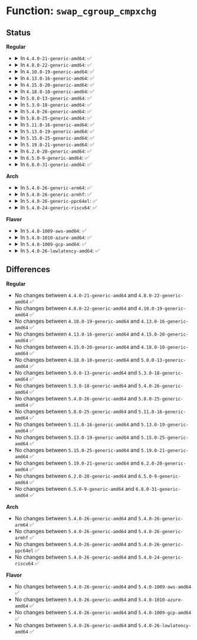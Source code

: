 # Function: <code>swap_cgroup_cmpxchg</code>

## Status
<b>Regular</b>
<ul>
<li>
<details>
<summary>In <code>4.4.0-21-generic-amd64</code>: ✅</summary>

```c
short unsigned int swap_cgroup_cmpxchg(swp_entry_t ent, short unsigned int old, short unsigned int new)
```

```json
{
  "name": "swap_cgroup_cmpxchg",
  "collision_type": "Unique Global",
  "inline_type": "No",
  "funcs": [
    {
      "addr": 18446744071580945008,
      "name": "swap_cgroup_cmpxchg",
      "external": true,
      "loc": "mm/swap_cgroup.c:87",
      "file": "mm/swap_cgroup.c",
      "inline": "seen, unknown",
      "caller_inline": [],
      "caller_func": [
        "mm/memcontrol.c:mem_cgroup_move_charge_pte_range"
      ]
    }
  ],
  "symbols": [
    {
      "addr": 18446744071580945008,
      "name": "swap_cgroup_cmpxchg",
      "section": ".text",
      "bind": "STB_GLOBAL",
      "size": 160
    }
  ]
}
```
</details>
</li>
<li>
<details>
<summary>In <code>4.8.0-22-generic-amd64</code>: ✅</summary>

```c
short unsigned int swap_cgroup_cmpxchg(swp_entry_t ent, short unsigned int old, short unsigned int new)
```

```json
{
  "name": "swap_cgroup_cmpxchg",
  "collision_type": "Unique Global",
  "inline_type": "No",
  "funcs": [
    {
      "addr": 18446744071581094384,
      "name": "swap_cgroup_cmpxchg",
      "external": true,
      "loc": "mm/swap_cgroup.c:87",
      "file": "mm/swap_cgroup.c",
      "inline": "seen, unknown",
      "caller_inline": [],
      "caller_func": [
        "mm/memcontrol.c:mem_cgroup_move_charge_pte_range"
      ]
    }
  ],
  "symbols": [
    {
      "addr": 18446744071581094384,
      "name": "swap_cgroup_cmpxchg",
      "section": ".text",
      "bind": "STB_GLOBAL",
      "size": 156
    }
  ]
}
```
</details>
</li>
<li>
<details>
<summary>In <code>4.10.0-19-generic-amd64</code>: ✅</summary>

```c
short unsigned int swap_cgroup_cmpxchg(swp_entry_t ent, short unsigned int old, short unsigned int new)
```

```json
{
  "name": "swap_cgroup_cmpxchg",
  "collision_type": "Unique Global",
  "inline_type": "No",
  "funcs": [
    {
      "addr": 18446744071581169632,
      "name": "swap_cgroup_cmpxchg",
      "external": true,
      "loc": "mm/swap_cgroup.c:87",
      "file": "mm/swap_cgroup.c",
      "inline": "seen, unknown",
      "caller_inline": [],
      "caller_func": [
        "mm/memcontrol.c:mem_cgroup_move_charge_pte_range"
      ]
    }
  ],
  "symbols": [
    {
      "addr": 18446744071581169632,
      "name": "swap_cgroup_cmpxchg",
      "section": ".text",
      "bind": "STB_GLOBAL",
      "size": 153
    }
  ]
}
```
</details>
</li>
<li>
<details>
<summary>In <code>4.13.0-16-generic-amd64</code>: ✅</summary>

```c
short unsigned int swap_cgroup_cmpxchg(swp_entry_t ent, short unsigned int old, short unsigned int new)
```

```json
{
  "name": "swap_cgroup_cmpxchg",
  "collision_type": "Unique Global",
  "inline_type": "No",
  "funcs": [
    {
      "addr": 18446744071581217712,
      "name": "swap_cgroup_cmpxchg",
      "external": true,
      "loc": "mm/swap_cgroup.c:96",
      "file": "mm/swap_cgroup.c",
      "inline": "seen, unknown",
      "caller_inline": [],
      "caller_func": [
        "mm/memcontrol.c:mem_cgroup_move_charge_pte_range"
      ]
    }
  ],
  "symbols": [
    {
      "addr": 18446744071581217712,
      "name": "swap_cgroup_cmpxchg",
      "section": ".text",
      "bind": "STB_GLOBAL",
      "size": 151
    }
  ]
}
```
</details>
</li>
<li>
<details>
<summary>In <code>4.15.0-20-generic-amd64</code>: ✅</summary>

```c
short unsigned int swap_cgroup_cmpxchg(swp_entry_t ent, short unsigned int old, short unsigned int new)
```

```json
{
  "name": "swap_cgroup_cmpxchg",
  "collision_type": "Unique Global",
  "inline_type": "No",
  "funcs": [
    {
      "addr": 18446744071581348352,
      "name": "swap_cgroup_cmpxchg",
      "external": true,
      "loc": "mm/swap_cgroup.c:97",
      "file": "mm/swap_cgroup.c",
      "inline": "seen, unknown",
      "caller_inline": [],
      "caller_func": [
        "mm/memcontrol.c:mem_cgroup_move_charge_pte_range"
      ]
    }
  ],
  "symbols": [
    {
      "addr": 18446744071581348352,
      "name": "swap_cgroup_cmpxchg",
      "section": ".text",
      "bind": "STB_GLOBAL",
      "size": 151
    }
  ]
}
```
</details>
</li>
<li>
<details>
<summary>In <code>4.18.0-10-generic-amd64</code>: ✅</summary>

```c
short unsigned int swap_cgroup_cmpxchg(swp_entry_t ent, short unsigned int old, short unsigned int new)
```

```json
{
  "name": "swap_cgroup_cmpxchg",
  "collision_type": "Unique Global",
  "inline_type": "No",
  "funcs": [
    {
      "addr": 18446744071581496544,
      "name": "swap_cgroup_cmpxchg",
      "external": true,
      "loc": "mm/swap_cgroup.c:97",
      "file": "mm/swap_cgroup.c",
      "inline": "seen, unknown",
      "caller_inline": [],
      "caller_func": [
        "mm/memcontrol.c:mem_cgroup_move_charge_pte_range"
      ]
    }
  ],
  "symbols": [
    {
      "addr": 18446744071581496544,
      "name": "swap_cgroup_cmpxchg",
      "section": ".text",
      "bind": "STB_GLOBAL",
      "size": 151
    }
  ]
}
```
</details>
</li>
<li>
<details>
<summary>In <code>5.0.0-13-generic-amd64</code>: ✅</summary>

```c
short unsigned int swap_cgroup_cmpxchg(swp_entry_t ent, short unsigned int old, short unsigned int new)
```

```json
{
  "name": "swap_cgroup_cmpxchg",
  "collision_type": "Unique Global",
  "inline_type": "No",
  "funcs": [
    {
      "addr": 18446744071581582384,
      "name": "swap_cgroup_cmpxchg",
      "external": true,
      "loc": "mm/swap_cgroup.c:97",
      "file": "mm/swap_cgroup.c",
      "inline": "seen, unknown",
      "caller_inline": [],
      "caller_func": [
        "mm/memcontrol.c:mem_cgroup_move_charge_pte_range"
      ]
    }
  ],
  "symbols": [
    {
      "addr": 18446744071581582384,
      "name": "swap_cgroup_cmpxchg",
      "section": ".text",
      "bind": "STB_GLOBAL",
      "size": 151
    }
  ]
}
```
</details>
</li>
<li>
<details>
<summary>In <code>5.3.0-18-generic-amd64</code>: ✅</summary>

```c
short unsigned int swap_cgroup_cmpxchg(swp_entry_t ent, short unsigned int old, short unsigned int new)
```

```json
{
  "name": "swap_cgroup_cmpxchg",
  "collision_type": "Unique Global",
  "inline_type": "No",
  "funcs": [
    {
      "addr": 18446744071581693392,
      "name": "swap_cgroup_cmpxchg",
      "external": true,
      "loc": "mm/swap_cgroup.c:97",
      "file": "mm/swap_cgroup.c",
      "inline": "seen, unknown",
      "caller_inline": [],
      "caller_func": [
        "mm/memcontrol.c:mem_cgroup_move_charge_pte_range"
      ]
    }
  ],
  "symbols": [
    {
      "addr": 18446744071581693392,
      "name": "swap_cgroup_cmpxchg",
      "section": ".text",
      "bind": "STB_GLOBAL",
      "size": 151
    }
  ]
}
```
</details>
</li>
<li>
<details>
<summary>In <code>5.4.0-26-generic-amd64</code>: ✅</summary>

```c
short unsigned int swap_cgroup_cmpxchg(swp_entry_t ent, short unsigned int old, short unsigned int new)
```

```json
{
  "name": "swap_cgroup_cmpxchg",
  "collision_type": "Unique Global",
  "inline_type": "No",
  "funcs": [
    {
      "addr": 18446744071581766832,
      "name": "swap_cgroup_cmpxchg",
      "external": true,
      "loc": "mm/swap_cgroup.c:97",
      "file": "mm/swap_cgroup.c",
      "inline": "seen, unknown",
      "caller_inline": [],
      "caller_func": [
        "mm/memcontrol.c:mem_cgroup_move_charge_pte_range"
      ]
    }
  ],
  "symbols": [
    {
      "addr": 18446744071581766832,
      "name": "swap_cgroup_cmpxchg",
      "section": ".text",
      "bind": "STB_GLOBAL",
      "size": 151
    }
  ]
}
```
</details>
</li>
<li>
<details>
<summary>In <code>5.8.0-25-generic-amd64</code>: ✅</summary>

```c
short unsigned int swap_cgroup_cmpxchg(swp_entry_t ent, short unsigned int old, short unsigned int new)
```

```json
{
  "name": "swap_cgroup_cmpxchg",
  "collision_type": "Unique Global",
  "inline_type": "No",
  "funcs": [
    {
      "addr": 18446744071581985568,
      "name": "swap_cgroup_cmpxchg",
      "external": true,
      "loc": "mm/swap_cgroup.c:97",
      "file": "mm/swap_cgroup.c",
      "inline": "seen, unknown",
      "caller_inline": [],
      "caller_func": [
        "mm/memcontrol.c:mem_cgroup_move_charge_pte_range"
      ]
    }
  ],
  "symbols": [
    {
      "addr": 18446744071581985568,
      "name": "swap_cgroup_cmpxchg",
      "section": ".text",
      "bind": "STB_GLOBAL",
      "size": 151
    }
  ]
}
```
</details>
</li>
<li>
<details>
<summary>In <code>5.11.0-16-generic-amd64</code>: ✅</summary>

```c
short unsigned int swap_cgroup_cmpxchg(swp_entry_t ent, short unsigned int old, short unsigned int new)
```

```json
{
  "name": "swap_cgroup_cmpxchg",
  "collision_type": "Unique Global",
  "inline_type": "No",
  "funcs": [
    {
      "addr": 18446744071582035552,
      "name": "swap_cgroup_cmpxchg",
      "external": true,
      "loc": "mm/swap_cgroup.c:97",
      "file": "mm/swap_cgroup.c",
      "inline": "seen, unknown",
      "caller_inline": [],
      "caller_func": [
        "mm/memcontrol.c:mem_cgroup_move_charge_pte_range"
      ]
    }
  ],
  "symbols": [
    {
      "addr": 18446744071582035552,
      "name": "swap_cgroup_cmpxchg",
      "section": ".text",
      "bind": "STB_GLOBAL",
      "size": 151
    }
  ]
}
```
</details>
</li>
<li>
<details>
<summary>In <code>5.13.0-19-generic-amd64</code>: ✅</summary>

```c
short unsigned int swap_cgroup_cmpxchg(swp_entry_t ent, short unsigned int old, short unsigned int new)
```

```json
{
  "name": "swap_cgroup_cmpxchg",
  "collision_type": "Unique Global",
  "inline_type": "No",
  "funcs": [
    {
      "addr": 18446744071582061760,
      "name": "swap_cgroup_cmpxchg",
      "external": true,
      "loc": "mm/swap_cgroup.c:97",
      "file": "mm/swap_cgroup.c",
      "inline": "seen, unknown",
      "caller_inline": [],
      "caller_func": [
        "mm/memcontrol.c:mem_cgroup_move_charge_pte_range"
      ]
    }
  ],
  "symbols": [
    {
      "addr": 18446744071582061760,
      "name": "swap_cgroup_cmpxchg",
      "section": ".text",
      "bind": "STB_GLOBAL",
      "size": 154
    }
  ]
}
```
</details>
</li>
<li>
<details>
<summary>In <code>5.15.0-25-generic-amd64</code>: ✅</summary>

```c
short unsigned int swap_cgroup_cmpxchg(swp_entry_t ent, short unsigned int old, short unsigned int new)
```

```json
{
  "name": "swap_cgroup_cmpxchg",
  "collision_type": "Unique Global",
  "inline_type": "No",
  "funcs": [
    {
      "addr": 18446744071582369728,
      "name": "swap_cgroup_cmpxchg",
      "external": true,
      "loc": "mm/swap_cgroup.c:97",
      "file": "mm/swap_cgroup.c",
      "inline": "seen, unknown",
      "caller_inline": [],
      "caller_func": [
        "mm/memcontrol.c:mem_cgroup_move_charge_pte_range"
      ]
    }
  ],
  "symbols": [
    {
      "addr": 18446744071582369728,
      "name": "swap_cgroup_cmpxchg",
      "section": ".text",
      "bind": "STB_GLOBAL",
      "size": 182
    }
  ]
}
```
</details>
</li>
<li>
<details>
<summary>In <code>5.19.0-21-generic-amd64</code>: ✅</summary>

```c
short unsigned int swap_cgroup_cmpxchg(swp_entry_t ent, short unsigned int old, short unsigned int new)
```

```json
{
  "name": "swap_cgroup_cmpxchg",
  "collision_type": "Unique Global",
  "inline_type": "No",
  "funcs": [
    {
      "addr": 18446744071582868576,
      "name": "swap_cgroup_cmpxchg",
      "external": true,
      "loc": "mm/swap_cgroup.c:97",
      "file": "mm/swap_cgroup.c",
      "inline": "seen, unknown",
      "caller_inline": [],
      "caller_func": [
        "mm/memcontrol.c:mem_cgroup_move_charge_pte_range"
      ]
    }
  ],
  "symbols": [
    {
      "addr": 18446744071582868576,
      "name": "swap_cgroup_cmpxchg",
      "section": ".text",
      "bind": "STB_GLOBAL",
      "size": 196
    }
  ]
}
```
</details>
</li>
<li>
<details>
<summary>In <code>6.2.0-20-generic-amd64</code>: ✅</summary>

```c
short unsigned int swap_cgroup_cmpxchg(swp_entry_t ent, short unsigned int old, short unsigned int new)
```

```json
{
  "name": "swap_cgroup_cmpxchg",
  "collision_type": "Unique Global",
  "inline_type": "No",
  "funcs": [
    {
      "addr": 18446744071583416048,
      "name": "swap_cgroup_cmpxchg",
      "external": true,
      "loc": "mm/swap_cgroup.c:97",
      "file": "mm/swap_cgroup.c",
      "inline": "seen, unknown",
      "caller_inline": [],
      "caller_func": [
        "mm/memcontrol.c:mem_cgroup_move_charge_pte_range"
      ]
    }
  ],
  "symbols": [
    {
      "addr": 18446744071583416048,
      "name": "swap_cgroup_cmpxchg",
      "section": ".text",
      "bind": "STB_GLOBAL",
      "size": 196
    }
  ]
}
```
</details>
</li>
<li>
<details>
<summary>In <code>6.5.0-9-generic-amd64</code>: ✅</summary>

```c
short unsigned int swap_cgroup_cmpxchg(swp_entry_t ent, short unsigned int old, short unsigned int new)
```

```json
{
  "name": "swap_cgroup_cmpxchg",
  "collision_type": "Unique Global",
  "inline_type": "No",
  "funcs": [
    {
      "addr": 18446744071583636368,
      "name": "swap_cgroup_cmpxchg",
      "external": true,
      "loc": "mm/swap_cgroup.c:97",
      "file": "mm/swap_cgroup.c",
      "inline": "seen, unknown",
      "caller_inline": [],
      "caller_func": [
        "mm/memcontrol.c:mem_cgroup_move_charge_pte_range"
      ]
    }
  ],
  "symbols": [
    {
      "addr": 18446744071583636368,
      "name": "swap_cgroup_cmpxchg",
      "section": ".text",
      "bind": "STB_GLOBAL",
      "size": 196
    }
  ]
}
```
</details>
</li>
<li>
<details>
<summary>In <code>6.8.0-31-generic-amd64</code>: ✅</summary>

```c
short unsigned int swap_cgroup_cmpxchg(swp_entry_t ent, short unsigned int old, short unsigned int new)
```

```json
{
  "name": "swap_cgroup_cmpxchg",
  "collision_type": "Unique Global",
  "inline_type": "No",
  "funcs": [
    {
      "addr": 18446744071583831456,
      "name": "swap_cgroup_cmpxchg",
      "external": true,
      "loc": "mm/swap_cgroup.c:97",
      "file": "mm/swap_cgroup.c",
      "inline": "seen, unknown",
      "caller_inline": [],
      "caller_func": [
        "mm/memcontrol.c:mem_cgroup_move_charge_pte_range"
      ]
    }
  ],
  "symbols": [
    {
      "addr": 18446744071583831456,
      "name": "swap_cgroup_cmpxchg",
      "section": ".text",
      "bind": "STB_GLOBAL",
      "size": 196
    }
  ]
}
```
</details>
</li>
</ul>
<b>Arch</b>
<ul>
<li>
<details>
<summary>In <code>5.4.0-26-generic-arm64</code>: ✅</summary>

```c
short unsigned int swap_cgroup_cmpxchg(swp_entry_t ent, short unsigned int old, short unsigned int new)
```

```json
{
  "name": "swap_cgroup_cmpxchg",
  "collision_type": "Unique Global",
  "inline_type": "No",
  "funcs": [
    {
      "addr": 18446603336493222552,
      "name": "swap_cgroup_cmpxchg",
      "external": true,
      "loc": "mm/swap_cgroup.c:97",
      "file": "mm/swap_cgroup.c",
      "inline": "seen, unknown",
      "caller_inline": [],
      "caller_func": [
        "mm/memcontrol.c:mem_cgroup_move_charge_pte_range"
      ]
    }
  ],
  "symbols": [
    {
      "addr": 18446603336493222552,
      "name": "swap_cgroup_cmpxchg",
      "section": ".text",
      "bind": "STB_GLOBAL",
      "size": 268
    }
  ]
}
```
</details>
</li>
<li>
<details>
<summary>In <code>5.4.0-26-generic-armhf</code>: ✅</summary>

```c
short unsigned int swap_cgroup_cmpxchg(swp_entry_t ent, short unsigned int old, short unsigned int new)
```

```json
{
  "name": "swap_cgroup_cmpxchg",
  "collision_type": "Unique Global",
  "inline_type": "No",
  "funcs": [
    {
      "addr": 3226852028,
      "name": "swap_cgroup_cmpxchg",
      "external": true,
      "loc": "mm/swap_cgroup.c:97",
      "file": "mm/swap_cgroup.c",
      "inline": "seen, unknown",
      "caller_inline": [],
      "caller_func": [
        "mm/memcontrol.c:mem_cgroup_move_charge_pte_range"
      ]
    }
  ],
  "symbols": [
    {
      "addr": 3226852028,
      "name": "swap_cgroup_cmpxchg",
      "section": ".text",
      "bind": "STB_GLOBAL",
      "size": 148
    }
  ]
}
```
</details>
</li>
<li>
<details>
<summary>In <code>5.4.0-26-generic-ppc64el</code>: ✅</summary>

```c
short unsigned int swap_cgroup_cmpxchg(swp_entry_t ent, short unsigned int old, short unsigned int new)
```

```json
{
  "name": "swap_cgroup_cmpxchg",
  "collision_type": "Unique Global",
  "inline_type": "No",
  "funcs": [
    {
      "addr": 13835058055286737312,
      "name": "swap_cgroup_cmpxchg",
      "external": true,
      "loc": "mm/swap_cgroup.c:97",
      "file": "mm/swap_cgroup.c",
      "inline": "seen, unknown",
      "caller_inline": [],
      "caller_func": [
        "mm/memcontrol.c:mem_cgroup_move_charge_pte_range"
      ]
    }
  ],
  "symbols": [
    {
      "addr": 13835058055286737312,
      "name": "swap_cgroup_cmpxchg",
      "section": ".text",
      "bind": "STB_GLOBAL",
      "size": 284
    }
  ]
}
```
</details>
</li>
<li>
<details>
<summary>In <code>5.4.0-24-generic-riscv64</code>: ✅</summary>

```c
short unsigned int swap_cgroup_cmpxchg(swp_entry_t ent, short unsigned int old, short unsigned int new)
```

```json
{
  "name": "swap_cgroup_cmpxchg",
  "collision_type": "Unique Global",
  "inline_type": "No",
  "funcs": [
    {
      "addr": 18446743936272996790,
      "name": "swap_cgroup_cmpxchg",
      "external": true,
      "loc": "mm/swap_cgroup.c:97",
      "file": "mm/swap_cgroup.c",
      "inline": "seen, unknown",
      "caller_inline": [],
      "caller_func": [
        "mm/memcontrol.c:mem_cgroup_move_charge_pte_range"
      ]
    }
  ],
  "symbols": [
    {
      "addr": 18446743936272996790,
      "name": "swap_cgroup_cmpxchg",
      "section": ".text",
      "bind": "STB_GLOBAL",
      "size": 174
    }
  ]
}
```
</details>
</li>
</ul>
<b>Flavor</b>
<ul>
<li>
<details>
<summary>In <code>5.4.0-1009-aws-amd64</code>: ✅</summary>

```c
short unsigned int swap_cgroup_cmpxchg(swp_entry_t ent, short unsigned int old, short unsigned int new)
```

```json
{
  "name": "swap_cgroup_cmpxchg",
  "collision_type": "Unique Global",
  "inline_type": "No",
  "funcs": [
    {
      "addr": 18446744071581735568,
      "name": "swap_cgroup_cmpxchg",
      "external": true,
      "loc": "mm/swap_cgroup.c:97",
      "file": "mm/swap_cgroup.c",
      "inline": "seen, unknown",
      "caller_inline": [],
      "caller_func": [
        "mm/memcontrol.c:mem_cgroup_move_charge_pte_range"
      ]
    }
  ],
  "symbols": [
    {
      "addr": 18446744071581735568,
      "name": "swap_cgroup_cmpxchg",
      "section": ".text",
      "bind": "STB_GLOBAL",
      "size": 151
    }
  ]
}
```
</details>
</li>
<li>
<details>
<summary>In <code>5.4.0-1010-azure-amd64</code>: ✅</summary>

```c
short unsigned int swap_cgroup_cmpxchg(swp_entry_t ent, short unsigned int old, short unsigned int new)
```

```json
{
  "name": "swap_cgroup_cmpxchg",
  "collision_type": "Unique Global",
  "inline_type": "No",
  "funcs": [
    {
      "addr": 18446744071581674208,
      "name": "swap_cgroup_cmpxchg",
      "external": true,
      "loc": "mm/swap_cgroup.c:97",
      "file": "mm/swap_cgroup.c",
      "inline": "seen, unknown",
      "caller_inline": [],
      "caller_func": [
        "mm/memcontrol.c:mem_cgroup_move_charge_pte_range"
      ]
    }
  ],
  "symbols": [
    {
      "addr": 18446744071581674208,
      "name": "swap_cgroup_cmpxchg",
      "section": ".text",
      "bind": "STB_GLOBAL",
      "size": 151
    }
  ]
}
```
</details>
</li>
<li>
<details>
<summary>In <code>5.4.0-1009-gcp-amd64</code>: ✅</summary>

```c
short unsigned int swap_cgroup_cmpxchg(swp_entry_t ent, short unsigned int old, short unsigned int new)
```

```json
{
  "name": "swap_cgroup_cmpxchg",
  "collision_type": "Unique Global",
  "inline_type": "No",
  "funcs": [
    {
      "addr": 18446744071581726880,
      "name": "swap_cgroup_cmpxchg",
      "external": true,
      "loc": "mm/swap_cgroup.c:97",
      "file": "mm/swap_cgroup.c",
      "inline": "seen, unknown",
      "caller_inline": [],
      "caller_func": [
        "mm/memcontrol.c:mem_cgroup_move_charge_pte_range"
      ]
    }
  ],
  "symbols": [
    {
      "addr": 18446744071581726880,
      "name": "swap_cgroup_cmpxchg",
      "section": ".text",
      "bind": "STB_GLOBAL",
      "size": 151
    }
  ]
}
```
</details>
</li>
<li>
<details>
<summary>In <code>5.4.0-26-lowlatency-amd64</code>: ✅</summary>

```c
short unsigned int swap_cgroup_cmpxchg(swp_entry_t ent, short unsigned int old, short unsigned int new)
```

```json
{
  "name": "swap_cgroup_cmpxchg",
  "collision_type": "Unique Global",
  "inline_type": "No",
  "funcs": [
    {
      "addr": 18446744071581795072,
      "name": "swap_cgroup_cmpxchg",
      "external": true,
      "loc": "mm/swap_cgroup.c:97",
      "file": "mm/swap_cgroup.c",
      "inline": "seen, unknown",
      "caller_inline": [],
      "caller_func": [
        "mm/memcontrol.c:mem_cgroup_move_charge_pte_range"
      ]
    }
  ],
  "symbols": [
    {
      "addr": 18446744071581795072,
      "name": "swap_cgroup_cmpxchg",
      "section": ".text",
      "bind": "STB_GLOBAL",
      "size": 151
    }
  ]
}
```
</details>
</li>
</ul>

## Differences
<b>Regular</b>
<ul>
<li>
No changes between <code>4.4.0-21-generic-amd64</code> and <code>4.8.0-22-generic-amd64</code> ✅
</li>
<li>
No changes between <code>4.8.0-22-generic-amd64</code> and <code>4.10.0-19-generic-amd64</code> ✅
</li>
<li>
No changes between <code>4.10.0-19-generic-amd64</code> and <code>4.13.0-16-generic-amd64</code> ✅
</li>
<li>
No changes between <code>4.13.0-16-generic-amd64</code> and <code>4.15.0-20-generic-amd64</code> ✅
</li>
<li>
No changes between <code>4.15.0-20-generic-amd64</code> and <code>4.18.0-10-generic-amd64</code> ✅
</li>
<li>
No changes between <code>4.18.0-10-generic-amd64</code> and <code>5.0.0-13-generic-amd64</code> ✅
</li>
<li>
No changes between <code>5.0.0-13-generic-amd64</code> and <code>5.3.0-18-generic-amd64</code> ✅
</li>
<li>
No changes between <code>5.3.0-18-generic-amd64</code> and <code>5.4.0-26-generic-amd64</code> ✅
</li>
<li>
No changes between <code>5.4.0-26-generic-amd64</code> and <code>5.8.0-25-generic-amd64</code> ✅
</li>
<li>
No changes between <code>5.8.0-25-generic-amd64</code> and <code>5.11.0-16-generic-amd64</code> ✅
</li>
<li>
No changes between <code>5.11.0-16-generic-amd64</code> and <code>5.13.0-19-generic-amd64</code> ✅
</li>
<li>
No changes between <code>5.13.0-19-generic-amd64</code> and <code>5.15.0-25-generic-amd64</code> ✅
</li>
<li>
No changes between <code>5.15.0-25-generic-amd64</code> and <code>5.19.0-21-generic-amd64</code> ✅
</li>
<li>
No changes between <code>5.19.0-21-generic-amd64</code> and <code>6.2.0-20-generic-amd64</code> ✅
</li>
<li>
No changes between <code>6.2.0-20-generic-amd64</code> and <code>6.5.0-9-generic-amd64</code> ✅
</li>
<li>
No changes between <code>6.5.0-9-generic-amd64</code> and <code>6.8.0-31-generic-amd64</code> ✅
</li>
</ul>
<b>Arch</b>
<ul>
<li>
No changes between <code>5.4.0-26-generic-amd64</code> and <code>5.4.0-26-generic-arm64</code> ✅
</li>
<li>
No changes between <code>5.4.0-26-generic-amd64</code> and <code>5.4.0-26-generic-armhf</code> ✅
</li>
<li>
No changes between <code>5.4.0-26-generic-amd64</code> and <code>5.4.0-26-generic-ppc64el</code> ✅
</li>
<li>
No changes between <code>5.4.0-26-generic-amd64</code> and <code>5.4.0-24-generic-riscv64</code> ✅
</li>
</ul>
<b>Flavor</b>
<ul>
<li>
No changes between <code>5.4.0-26-generic-amd64</code> and <code>5.4.0-1009-aws-amd64</code> ✅
</li>
<li>
No changes between <code>5.4.0-26-generic-amd64</code> and <code>5.4.0-1010-azure-amd64</code> ✅
</li>
<li>
No changes between <code>5.4.0-26-generic-amd64</code> and <code>5.4.0-1009-gcp-amd64</code> ✅
</li>
<li>
No changes between <code>5.4.0-26-generic-amd64</code> and <code>5.4.0-26-lowlatency-amd64</code> ✅
</li>
</ul>
